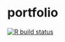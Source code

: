 # portfolio


<!-- badges: start -->
[![R build status](https://github.com/olaoritsland/portfolio/workflows/R-CMD-check/badge.svg)](https://github.com/olaoritsland/portfolio/actions)
<!-- badges: end -->
